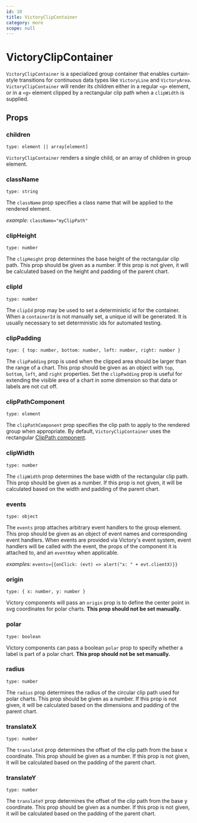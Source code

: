 ```yaml
---
id: 10
title: VictoryClipContainer
category: more
scope: null
---
```

# VictoryClipContainer

`VictoryClipContainer` is a specialized group container that enables curtain-style transitions for continuous data types like `VictoryLine` and `VictoryArea`. `VictoryClipContainer` will render its children either in a regular `<g>` element, or in a `<g>` element clipped by a rectangular clip path when a `clipWidth` is supplied.

## Props

### children

`type: element || array[element]`

`VictoryClipContainer` renders a single child, or an array of children in group element.

### className

`type: string`

The `className` prop specifies a class name that will be applied to the rendered element.

*example:* `className="myClipPath"`

### clipHeight

`type: number`

The `clipHeight` prop determines the base height of the rectangular clip path. This prop should be
given as a number. If this prop is not given, it will be calculated based on the height and padding
of the parent chart.

### clipId

`type: number`

The `clipId` prop may be used to set a deterministic id for the container. When a `containerId` is not manually set, a unique id will be generated. It is usually necessary to set deterministic ids for automated testing.

### clipPadding

`type: { top: number, bottom: number, left: number, right: number }`

The `clipPadding` prop is used when the clipped area should be larger than the range of a chart.
This prop should be given as an object with `top`, `bottom`, `left`, and `right` properties. Set
the `clipPadding` prop is useful for extending the visible area of a chart in some dimension so
that data or labels are not cut off.

### clipPathComponent

`type: element`

The `clipPathComponent` prop specifies the clip path to apply to the rendered group when appropriate. By default, `VictoryClipContainer` uses the rectangular [ClipPath component][].

### clipWidth

`type: number`

The `clipWidth` prop determines the base width of the rectangular clip path. This prop should be
given as a number. If this prop is not given, it will be calculated based on the width and padding
of the parent chart.

### events

`type: object`

The `events` prop attaches arbitrary event handlers to the group element. This prop should be given as an object of event names and corresponding event handlers. When events are provided via Victory's event system, event handlers will be called with the event, the props of the component it is attached to, and an `eventKey` when applicable.

*examples:* `events={{onClick: (evt) => alert("x: " + evt.clientX)}}`

### origin

`type: { x: number, y: number }`

Victory components will pass an `origin` prop is to define the center point in svg coordinates for polar charts. **This prop should not be set manually.**

### polar

`type: boolean`

Victory components can pass a boolean `polar` prop to specify whether a label is part of a polar chart. **This prop should not be set manually.**

### radius

`type: number`

The `radius` prop determines the radius of the circular clip path used for polar charts. This prop should be
given as a number. If this prop is not given, it will be calculated based on the dimensions and padding
of the parent chart.

### translateX

`type: number`

The `translateX` prop determines the offset of the clip path from the base x coordinate. This prop
should be given as a number. If this prop is not given, it will be calculated based on the padding
of the parent chart.

### translateY

`type: number`

The `translateY` prop determines the offset of the clip path from the base y coordinate. This prop
should be given as a number. If this prop is not given, it will be calculated based on the padding
of the parent chart.


[ClipPath Component]: /docs/victory-primitives#clippath
